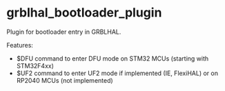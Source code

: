 # grblhal_bootloader_plugin
Plugin for bootloader entry in GRBLHAL. 

Features:
- $DFU command to enter DFU mode on STM32 MCUs (starting with STM32F4xx)
- $UF2 command to enter UF2 mode if implemented (IE, FlexiHAL) or on RP2040 MCUs (not implemented)
